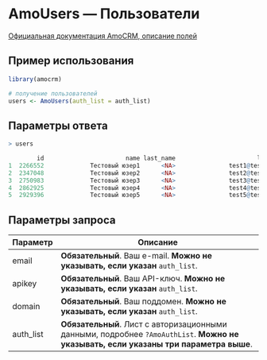 # AmoUsers — Пользователи

[Официальная документация AmoCRM, описание полей](https://www.amocrm.ru/developers/content/api/account)

## Пример использования

```r
library(amocrm)

# получение пользователей
users <- AmoUsers(auth_list = auth_list)
```
## Параметры ответа

```r
> users

        id                       name last_name                       login language group_id is_active is_free is_admin phone_number
1  2266552             Тестовый юзер1      <NA>               test1@test.ru       ru        0      TRUE   FALSE     TRUE  89117111666
2  2347048             Тестовый юзер2      <NA>               test2@test.ru       ru        0      TRUE   FALSE     TRUE         <NA>
3  2750983             Тестовый юзер3      <NA>               test3@test.ru       ru        0      TRUE   FALSE    FALSE         <NA>
4  2862925             Тестовый юзер4      <NA>               test4@test.ru       ru        0      TRUE   FALSE     TRUE         <NA>
5  2929396             Тестовый юзер5      <NA>               test5@test.ru       ru        0      TRUE   FALSE    FALSE         <NA>
```

## Параметры запроса

Параметр | Описание
 --- | ---
email | **Обязательный**. Ваш e-mail. **Можно не указывать, если указан** `auth_list`.
apikey | **Обязательный**. Ваш API-ключ. **Можно не указывать, если указан** `auth_list`.
domain | **Обязательный**. Ваш поддомен. **Можно не указывать, если указан** `auth_list`.
auth_list | **Обязательный**. Лист с авторизационными данными, подробнее `?AmoAuthList`. **Можно не указывать, если указаны три параметра выше**.
